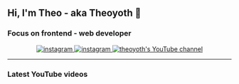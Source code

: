 ## Hi, I'm Theo - aka Theoyoth 👋

### Focus on frontend - web developer

<p align="center">
  <a href="https://instagram.com/yothphotos" target="_blank">
    <img src="https://img.shields.io/twitter/url?color=blue&label=INSTAGRAM&logo=instagram&logoColor=blue&style=for-the-badge&url=https%3A%2F%2Fwww.instagram.com%2Fyothphotos%2F" alt="instagram"/>
  </a>
  <a href="https://instagram.com/theoyoth" target="_blank">
    <img src="https://img.shields.io/twitter/url?color=orange&label=INSTAGRAM&logo=instagram&logoColor=orange&style=for-the-badge&url=https%3A%2F%2Fwww.instagram.com%2Ftheoyoth%2F" alt="instagram"/>
  </a>
  <a href="https://www.youtube.com/channel/UCF3t40-awz3eOb9FqNhcesQ" target="_blank">
    <img src="https://img.shields.io/twitter/url?color=red&label=YOUTUBE&logo=youtube&logoColor=red&style=for-the-badge&url=https%3A%2F%2Fwww.youtube.com%2Fchannel%2FUCF3t40-awz3eOb9FqNhcesQ" alt="theoyoth's YouTube channel"/>
  </a>
</p>

---

### Latest YouTube videos

<!-- YOUTUBE-VIDEOS-LIST:START -->
